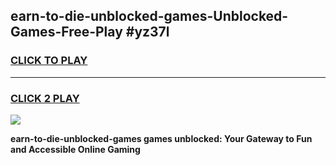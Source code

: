 
## earn-to-die-unblocked-games-Unblocked-Games-Free-Play #yz37l
<h3>
<a href="https://us.freeplayer.one?title=earn-to-die-unblocked-games&ref=9M">CLICK TO PLAY</a></h3>
<hr>

<h3>
<a href="https://us.freeplayer.one?title=earn-to-die-unblocked-games&ref=9M">CLICK 2 PLAY</a>
  
</h3>

<a href="https://us.freeplayer.one?title=earn-to-die-unblocked-games&ref=9M"><img src="https://clearcache.store/games.png"></a>


**earn-to-die-unblocked-games games unblocked: Your Gateway to Fun and Accessible Online Gaming**
